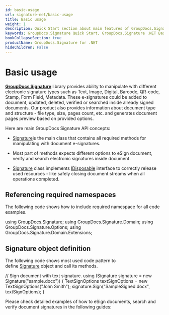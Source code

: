 ```yaml
---
id: basic-usage
url: signature-net/basic-usage
title: Basic usage
weight: 1
description: Quick Start section about main features of GroupDocs.Signature API, describes how to sign documents with just couple lines of code.
keywords: GroupDocs.Signature Quick Start, GroupDocs.Signature .NET Basic Usage, GroupDocs.Signature Quick Start C#, GroupDocs.Signature Get Started
bookCollapseSection: true
productName: GroupDocs.Signature for .NET
hideChildren: False
---
```


# Basic usage



  

[**GroupDocs Signature**](https://products.groupdocs.com/signature/net) library provides ability to manipulate with different electronic signature types such as Text, Image, Digital, Barcode, QR-code, Stamp, Form Field, Metadata. These e-signatures could be added to document, updated, deleted, verified or searched inside already signed documents. Our product also provides information about document type and structure - file type, size, pages count, etc. and generates document pages preview based on provided options.  

Here are main GroupDocs Signature API concepts:

*   [Signature](https://apireference.groupdocs.com/net/signature/groupdocs.signature/signature)is the main class that contains all required methods for manipulating with document e-signatures.
    
*   Most part of methods expects different options to eSign document, verify and search electronic signatures inside document.
    
*   [Signature](https://apireference.groupdocs.com/net/signature/groupdocs.signature/signature) class implements [IDisposable](https://docs.microsoft.com/en-us/dotnet/api/system.idisposable) interface to correctly release used resources - like safely closing document streams when all operations completed. 
    

## Referencing required namespaces

The following code shows how to include required namespace for all code examples.  

using GroupDocs.Signature;
using GroupDocs.Signature.Domain;
using GroupDocs.Signature.Options;
using GroupDocs.Signature.Domain.Extensions;

  

## Signature object definition

The following code shows most used code pattern to define [Signature](https://apireference.groupdocs.com/net/signature/groupdocs.signature/signature) object and call its methods.  

// Sign document with text signature.
using (Signature signature = new Signature("sample.docx"))
{
   TextSignOptions textSignOptions = new TextSignOptions("John Smith");
   signature.Sign("SampleSigned.docx", textSignOptions);
}

Please check detailed examples of how to eSign documents, search and verify document signatures in the following guides:


